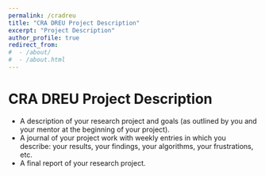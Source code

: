 ```yaml
---
permalink: /cradreu
title: "CRA DREU Project Description"
excerpt: "Project Description"
author_profile: true
redirect_from: 
#  - /about/
#  - /about.html
---
```


CRA DREU Project Description
======

* A description of your research project and goals (as outlined by you and your mentor at the beginning of your project).
* A journal of your project work with weekly entries in which you  describe: your results, your findings, your algorithms, your  frustrations, etc.
* A final report of your research project.


